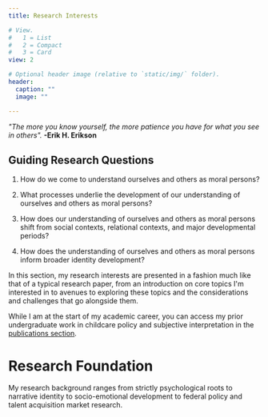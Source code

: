 ```yaml
---
title: Research Interests

# View.
#   1 = List
#   2 = Compact
#   3 = Card
view: 2

# Optional header image (relative to `static/img/` folder).
header:
  caption: ""
  image: ""

---
```



*"The more you know yourself, the more patience you have for what you see in others".*  **-Erik H. Erikson**


## Guiding Research Questions

1. How do we come to understand ourselves and others as moral persons?

2. What processes underlie the development of our understanding of ourselves and others as moral persons?

3. How does our understanding of ourselves and others as moral persons shift from social contexts, relational contexts, and major developmental periods?

4. How does the understanding of ourselves and others as moral persons inform broader identity development?

In this section, my research interests are presented in a fashion much like that of a typical research paper, from an introduction on core topics I'm interested in to avenues to exploring these topics and the considerations and challenges that go alongside them.

While I am at the start of my academic career, you can access my prior undergraduate work in childcare policy and subjective interpretation in the [publications section](/publications/).

# Research Foundation

My research background ranges from strictly psychological roots to  narrative identity to socio-emotional development to federal policy and talent acquisition market research.
